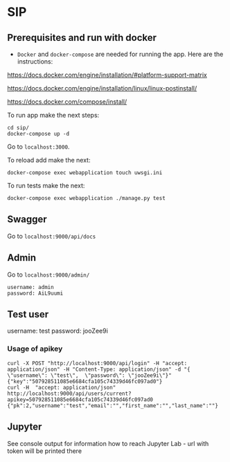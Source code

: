 # SIP


## Prerequisites and run with docker
* `Docker` and `docker-compose` are needed for running the app. Here are the instructions:

https://docs.docker.com/engine/installation/#platform-support-matrix

https://docs.docker.com/engine/installation/linux/linux-postinstall/

https://docs.docker.com/compose/install/

To run app make the next steps:
```
cd sip/
docker-compose up -d
```
Go to `localhost:3000`.

To reload add make the next:
```
docker-compose exec webapplication touch uwsgi.ini
```

To run tests make the next:
```
docker-compose exec webapplication ./manage.py test
```


## Swagger
Go to  `localhost:9000/api/docs`


## Admin
Go to  `localhost:9000/admin/`
```
username: admin
password: AiL9uumi
```


## Test user
username: test
password: jooZee9i


### Usage of apikey

```
curl -X POST "http://localhost:9000/api/login" -H "accept: application/json" -H "Content-Type: application/json" -d "{  \"username\": \"test\",  \"password\": \"jooZee9i\"}"
{"key":"507928511085e6684cfa105c74339d46fc097ad0"}
curl -H  "accept: application/json" http://localhost:9000/api/users/current?apikey=507928511085e6684cfa105c74339d46fc097ad0
{"pk":2,"username":"test","email":"","first_name":"","last_name":""}
```


## Jupyter
See console output for information how to reach Jupyter Lab - url with token will be printed there
